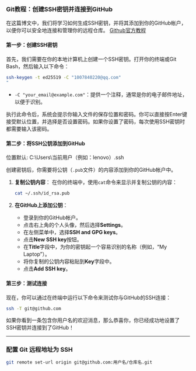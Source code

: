 

### **Git教程：创建SSH密钥并连接到GitHub**

在这篇博文中，我们将学习如何生成SSH密钥，并将其添加到你的GitHub帐户，以便你可以安全地连接和管理你的远程仓库。
[Github官方教程](https://docs.github.com/en/authentication/connecting-to-github-with-ssh/generating-a-new-ssh-key-and-adding-it-to-the-ssh-agent)

#### **第一步：创建SSH密钥**

首先，我们需要在你的本地计算机上创建一个SSH密钥。打开你的终端或Git Bash，然后输入以下命令：

```bash
ssh-keygen -t ed25519 -C "1007840220@qq.com"
"
```
  * `-C "your_email@example.com"`：提供一个注释，通常是你的电子邮件地址，以便于识别。

执行此命令后，系统会提示你输入文件的保存位置和密码。你可以直接按Enter键接受默认位置，并选择是否设置密码。如果你设置了密码，每次使用SSH密钥时都需要输入该密码。

#### **第二步：将SSH公钥添加到GitHub**

位置默认: C:\Users\当前用户（例如：lenovo）\.ssh

创建密钥后，你需要将公钥（`.pub`文件）的内容添加到你的GitHub帐户中。

1.  **复制公钥内容**：
    在你的终端中，使用`cat`命令来显示并复制公钥的内容：

    ```bash
    cat ~/.ssh/id_rsa.pub
    ```

2.  **在GitHub上添加公钥**：

      * 登录到你的GitHub帐户。
      * 点击右上角的个人头像，然后选择**Settings**。
      * 在左侧菜单中，选择**SSH and GPG keys**。
      * 点击**New SSH key**按钮。
      * 在**Title**字段中，为你的密钥起一个容易识别的名称（例如，“My Laptop”）。
      * 将你复制的公钥内容粘贴到**Key**字段中。
      * 点击**Add SSH key**。

#### **第三步：测试连接**

现在，你可以通过在终端中运行以下命令来测试你与GitHub的SSH连接：

```bash
ssh -T git@github.com
```

如果你看到一条包含你用户名的欢迎消息，那么恭喜你，你已经成功地设置了SSH密钥并连接到了GitHub！

-----

### 配置 Git 远程地址为 SSH

```bash
git remote set-url origin git@github.com:用户名/仓库名.git
```

